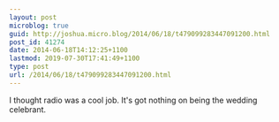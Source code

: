 ```yaml
---
layout: post
microblog: true
guid: http://joshua.micro.blog/2014/06/18/t479099283447091200.html
post_id: 41274
date: 2014-06-18T14:12:25+1100
lastmod: 2019-07-30T17:41:49+1100
type: post
url: /2014/06/18/t479099283447091200.html
---
```

I thought radio was a cool job. It's got nothing on being the wedding celebrant.
